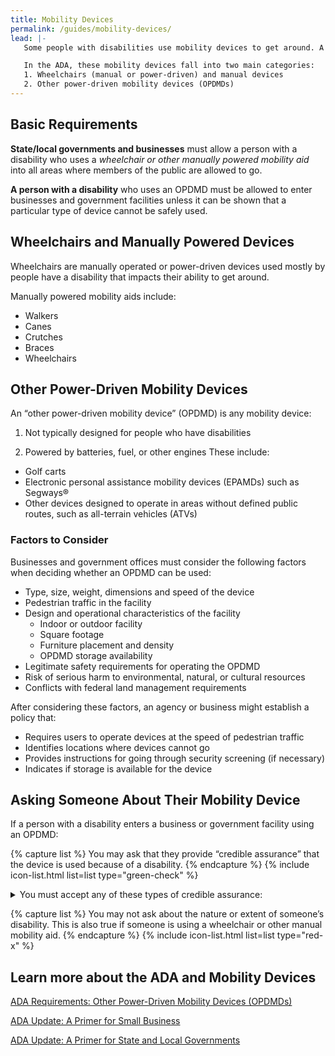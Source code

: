```yaml
---
title: Mobility Devices
permalink: /guides/mobility-devices/
lead: |-
   Some people with disabilities use mobility devices to get around. A person with a disability has the right to choose the mobility device best suited to their needs.

   In the ADA, these mobility devices fall into two main categories:
   1. Wheelchairs (manual or power-driven) and manual devices
   2. Other power-driven mobility devices (OPDMDs)
---
```


## Basic Requirements

**State/local governments and businesses** must allow a person with a disability who uses a *wheelchair or other manually powered mobility aid* into all areas where members of the public are allowed to go.

**A person with a disability** who uses an OPDMD must be allowed to enter businesses and government facilities unless it can be shown that a particular type of device cannot be safely used.

## Wheelchairs and Manually Powered Devices

Wheelchairs are manually operated or power-driven devices used mostly by people have a disability that impacts their ability to get around.

Manually powered mobility aids include:

- Walkers
- Canes
- Crutches
- Braces
- Wheelchairs

## Other Power-Driven Mobility Devices

An “other power-driven mobility device” (OPDMD) is any mobility device:
1. Not typically designed for people who have disabilities

2. Powered by batteries, fuel, or other engines
These include:
- Golf carts
- Electronic personal assistance mobility devices (EPAMDs) such as Segways®
- Other devices designed to operate in areas without defined public routes, such as all-terrain vehicles (ATVs)

### Factors to Consider

Businesses and government offices must consider the following factors when deciding whether an OPDMD can be used:

- Type, size, weight, dimensions and speed of the device
- Pedestrian traffic in the facility
- Design and operational characteristics of the facility
  - Indoor or outdoor facility
  - Square footage
  - Furniture placement and density
  - OPDMD storage availability
- Legitimate safety requirements for operating the OPDMD
- Risk of serious harm to environmental, natural, or cultural resources
- Conflicts with federal land management requirements

After considering these factors, an agency or business might establish a policy that:

- Requires users to operate devices at the speed of pedestrian traffic
- Identifies locations where devices cannot go
- Provides instructions for going through security screening (if necessary)
- Indicates if storage is available for the device

## Asking Someone About Their Mobility Device

If a person with a disability enters a business or government facility using an OPDMD:

{% capture list %}
You may ask that they provide “credible assurance” that the device is used because of a disability.
{% endcapture %}
{% include icon-list.html list=list type="green-check" %}
<details>
<summary>
You must accept any of these types of credible assurance:
</summary>
- A valid, state-issued disability parking placard
- Other state-issued proof of disability
- A statement from the person that the OPDMD is used because of a disability, unless the person is observed doing something that contradicts this statement
</details>


{% capture list %}
You may not ask about the nature or extent of someone’s disability. This is also true if someone is using a wheelchair or other manual mobility aid.
{% endcapture %}
{% include icon-list.html list=list type="red-x" %}


## Learn more about the ADA and Mobility Devices

[ADA Requirements:  Other Power-Driven Mobility Devices (OPDMDs)](https://www.ada.gov/opdmd.htm)

[ADA Update:  A Primer for Small Business](https://www.ada.gov/regs2010/smallbusiness/smallbusprimer2010.htm)

[ADA Update:  A Primer for State and Local Governments](https://www.ada.gov/regs2010/titleII_2010/title_ii_primer.html)

